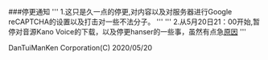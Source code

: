 ###停更通知
'''
1.这只是久一点的停更,对内容以及对服务器进行Google reCAPTCHA的设置以及打击对一些不法分子。
'''
'''
2.从5月20日21：00开始,暂停对音源Kano Voice的下载，以及停更hanser的一些事，虽然有点急[原因](http://www.ytbcnimg.xyz/hanser/stophanser.html)
'''

DanTuiManKen Corporation(C)
2020/05/20
